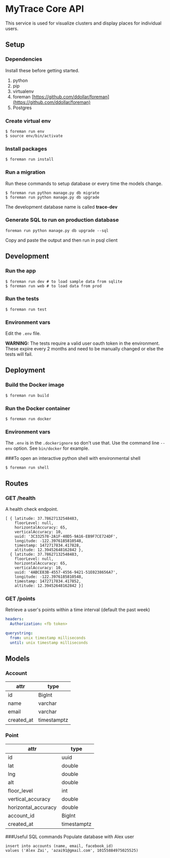 # MyTrace Core API
This service is used for visualize clusters and display places for individual users.


## Setup

### Dependencies
Install these before getting started.

1. python
2. pip
3. virtualenv
4. foreman [https://github.com/ddollar/foreman](https://github.com/ddollar/foreman)
5. Postgres

### Create virtual env
```
$ foreman run env
$ source env/bin/activate
```
### Install packages
```
$ foreman run install
```

### Run a migration
Run these commands to setup database or every time the models change.
```
$ foreman run python manage.py db migrate
$ foreman run python manage.py db upgrade
```

The development database name is called **trace-dev**

### Generate SQL to run on production database
```
foreman run python manage.py db upgrade --sql
```
Copy and paste the output and then run in psql client

## Development

### Run the app
```
$ foreman run dev # to load sample data from sqlite
$ foreman run web # to load data from prod
```

### Run the tests
```
$ foreman run test
```

### Environment vars
Edit the `.env` file.

**WARNING:** The tests require a valid user oauth token in the environment. These expire every 2 months and need to be manually changed or else the tests will fail.

## Deployment

### Build the Docker image
```
$ foreman run build
```

### Run the Docker container
```
$ foreman run docker
```

### Environment vars
The `.env` is in the `.dockerignore` so don't use that. Use the command line `--env` option. See `bin/docker` for example.

###To open an interactive python shell with environmental shell
```
$ foreman run shell
```

## Routes

### GET /health
A health check endpoint.

```
[ { latitude: 37.78627132548483,
    floorLevel: null,
    horizontalAccuracy: 65,
    verticalAccuracy: 10,
    uuid: '3C332578-2A1F-40D5-9A16-EB9F7CE724DF',
    longitude: -122.3976185810548,
    timestamp: 1472717834.417828,
    altitude: 12.39452648162842 },
  { latitude: 37.78627132548483,
    floorLevel: null,
    horizontalAccuracy: 65,
    verticalAccuracy: 10,
    uuid: '4ABCE83B-4557-4556-9421-51E0238656A7',
    longitude: -122.3976185810548,
    timestamp: 1472717834.417852,
    altitude: 12.39452648162842 }]
```

### GET /points
Retrieve a user's points within a time interval (default the past week)
```yaml
headers:
  Authorization: <fb token>

querystring:
  from: unix timestamp milliseconds
  until: unix timestamp milliseconds
```

## Models

### Account
| attr | type |
| ---  | ---  |
| id   | BigInt |
| name | varchar |
| email | varchar |
| created_at | timestamptz |

### Point
| attr | type |
| ---  | ---  |
| id   | uuid |
| lat  | double |
| lng  | double |
| alt  | double |
| floor_level | int |
| vertical_accuracy | double |
| horizontal_accuracy | double |
| account_id | BigInt |
| created_at | timestamptz |

###Useful SQL commands
Populate database with Alex user
```
insert into accounts (name, email, facebook_id)
values ('Alex Zai', 'azai91@gmail.com', 10155884975025525)
```





